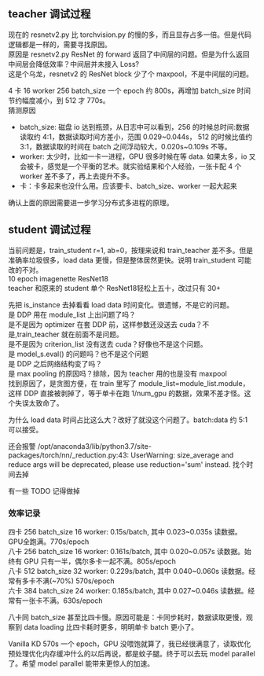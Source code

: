 ## teacher 调试过程
现在的 resnetv2.py 比 torchvision.py 的慢的多，而且显存占多一倍。但是代码逻辑都是一样的，需要寻找原因。  
原因是 resnetv2.py ResNet 的 forward 返回了中间层的问题。但是为什么返回中间层会降低效率？中间层并未接入 Loss?   
这是个乌龙，resnetv2 的 ResNet block 少了个 maxpool，不是中间层的问题。

4 卡 16 worker 256 batch_size 一个 epoch 约 800s，再增加 batch_size 时间节约幅度减小，到 512 才 770s。  
猜测原因
 * batch_size: 磁盘 io 达到瓶颈，从日志中可以看到，256 的时候总时间:数据读取约 4:1，数据读取时间方差小，范围 0.029~0.044s，
 512 的时候比值约 3:1，数据读取的时间在 batch 之间浮动较大，0.020s~0.109s 不等。
 * worker: 太少时，比如一卡一进程，GPU 很多时候在等 data. 如果太多，io 又会被卡，感觉是一个平衡的艺术。就实验结果和个人经验，一张卡配 4 个 worker 差不多了，再上去提升不多。
 * 卡：卡多起来也没什么用。应该要卡、batch_size、worker 一起大起来  

确认上面的原因需要进一步学习分布式多进程的原理。

## student 调试过程
当前问题是，train_student r=1, ab=0，按理来说和 train_teacher 差不多。但是准确率垃圾很多，load data 更慢，但是整体居然更快。说明 train_student 可能改的不对。  
10 epoch imagenette ResNet18  
teacher 和原来的 student 单个 ResNet18轻松上五十，改过只有 30+

先把 is_instance 去掉看看 load data 时间变化。很遗憾，不是它的问题。  
是 DDP 用在 module_list 上出问题了吗？  
是不是因为 optimizer 在套 DDP 前，这样参数还没送去 cuda？不是,train_teacher 就在前面不是问题。  
是不是因为 criterion_list 没有送去 cuda？好像也不是这个问题。  
是 model_s.eval() 的问题吗？也不是这个问题  
是 DDP 之后网络结构变了吗？  
是 max pooling 的原因吗？排除，因为 teacher 用的也是没有 maxpool  
找到原因了，是贪图方便，在 train 里写了 module_list=module_list.module，这样 DDP 直接被剥掉了，等于单卡在跑 1/num_gpu 的数据，效果不差才怪。这个失误太致命了。

为什么 load data 时间占比这么大？改好了就没这个问题了。batch:data 约 5:1 可以接受。

还会报警 /opt/anaconda3/lib/python3.7/site-packages/torch/nn/_reduction.py:43: UserWarning: size_average and reduce args will be deprecated, please use reduction='sum' instead. 找个时间去掉

有一些 TODO 记得做掉

### 效率记录
四卡 256 batch_size 16 worker: 0.15s/batch, 其中 0.023~0.035s 读数据。GPU全跑满。770s/epoch  
八卡 256 batch_size 16 worker: 0.161s/batch, 其中 0.020~0.057s 读数据。始终有 GPU 只有一半，偶尔多卡一起不满。805s/epoch  
八卡 512 batch_size 32 worker: 0.229s/batch, 其中 0.040~0.060s 读数据。经常有多卡不满(~70%)  570s/epoch  
六卡 384 batch_size 24 worker: 0.185s/batch, 其中 0.027~0.046s 读数据。经常有一张卡不满。630s/epoch  

八卡同 batch_size 甚至比四卡慢。原因可能是：卡同步耗时，数据读取更慢，观察到 data loading 比四卡耗时更多，明明单卡 batch 更小了。

Vanilla KD 570s 一个 epoch，GPU 没喂饱就算了，我已经很满意了，读取优化预处理优化内存缓冲什么的以后再说，都是蚊子腿。终于可以去玩 model parallel 了。希望 model parallel 能带来更惊人的加速。